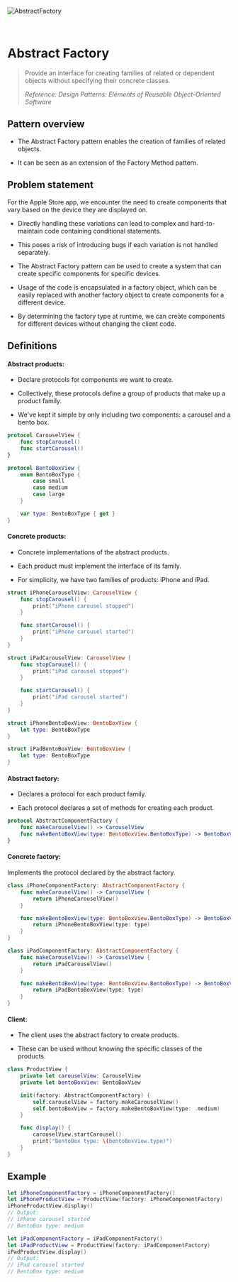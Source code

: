 ![AbstractFactory](https://github.com/user-attachments/assets/b994e2b8-e2c2-4f9a-9ae7-704473dfc240)

<br />

# Abstract Factory

> Provide an interface for creating families of related or dependent objects without specifying their concrete classes.
>
> _Reference: Design Patterns: Elements of Reusable Object-Oriented Software_

## Pattern overview

- The Abstract Factory pattern enables the creation of families of related objects.

- It can be seen as an extension of the Factory Method pattern.

## Problem statement

For the Apple Store app, we encounter the need to create components that vary based on the device they are displayed on.

- Directly handling these variations can lead to complex and hard-to-maintain code containing conditional statements.

- This poses a risk of introducing bugs if each variation is not handled separately.

- The Abstract Factory pattern can be used to create a system that can create specific components for specific devices.

- Usage of the code is encapsulated in a factory object, which can be easily replaced with another factory object to create components for a different device.

- By determining the factory type at runtime, we can create components for different devices without changing the client code.

## Definitions

#### Abstract products:

- Declare protocols for components we want to create.

- Collectively, these protocols define a group of products that make up a product family.

- We've kept it simple by only including two components: a carousel and a bento box.

```swift
protocol CarouselView {
    func stopCarousel()
    func startCarousel()
}

protocol BentoBoxView {
    enum BentoBoxType {
        case small
        case medium
        case large
    }

    var type: BentoBoxType { get }
}
```

#### Concrete products:

- Concrete implementations of the abstract products.

- Each product must implement the interface of its family.

- For simplicity, we have two families of products: iPhone and iPad.

```swift
struct iPhoneCarouselView: CarouselView {
    func stopCarousel() {
        print("iPhone carousel stopped")
    }

    func startCarousel() {
        print("iPhone carousel started")
    }
}

struct iPadCarouselView: CarouselView {
    func stopCarousel() {
        print("iPad carousel stopped")
    }

    func startCarousel() {
        print("iPad carousel started")
    }
}

struct iPhoneBentoBoxView: BentoBoxView {
    let type: BentoBoxType
}

struct iPadBentoBoxView: BentoBoxView {
    let type: BentoBoxType
}
```

#### Abstract factory:

- Declares a protocol for each product family.

- Each protocol declares a set of methods for creating each product.

```swift
protocol AbstractComponentFactory {
    func makeCarouselView() -> CarouselView
    func makeBentoBoxView(type: BentoBoxView.BentoBoxType) -> BentoBoxView
}
```

#### Concrete factory:

Implements the protocol declared by the abstract factory.

```swift
class iPhoneComponentFactory: AbstractComponentFactory {
    func makeCarouselView() -> CarouselView {
        return iPhoneCarouselView()
    }

    func makeBentoBoxView(type: BentoBoxView.BentoBoxType) -> BentoBoxView {
        return iPhoneBentoBoxView(type: type)
    }
}

class iPadComponentFactory: AbstractComponentFactory {
    func makeCarouselView() -> CarouselView {
        return iPadCarouselView()
    }

    func makeBentoBoxView(type: BentoBoxView.BentoBoxType) -> BentoBoxView {
        return iPadBentoBoxView(type: type)
    }
}
```

#### Client:

- The client uses the abstract factory to create products.

- These can be used without knowing the specific classes of the products.

```swift
class ProductView {
    private let carouselView: CarouselView
    private let bentoBoxView: BentoBoxView

    init(factory: AbstractComponentFactory) {
        self.carouselView = factory.makeCarouselView()
        self.bentoBoxView = factory.makeBentoBoxView(type: .medium)
    }

    func display() {
        carouselView.startCarousel()
        print("BentoBox type: \(bentoBoxView.type)")
    }
}
```

## Example

```swift
let iPhoneComponentFactory = iPhoneComponentFactory()
let iPhoneProductView = ProductView(factory: iPhoneComponentFactory)
iPhoneProductView.display()
// Output:
// iPhone carousel started
// BentoBox type: medium

let iPadComponentFactory = iPadComponentFactory()
let iPadProductView = ProductView(factory: iPadComponentFactory)
iPadProductView.display()
// Output:
// iPad carousel started
// BentoBox type: medium
```
